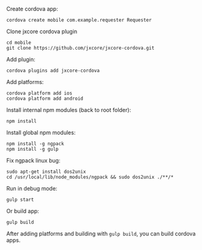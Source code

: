 Create cordova app:

    cordova create mobile com.example.requester Requester

Clone jxcore cordova plugin

    cd mobile
    git clone https://github.com/jxcore/jxcore-cordova.git

Add plugin:

    cordova plugins add jxcore-cordova

Add platforms:

    cordova platform add ios
    cordova platform add android

Install internal npm modules (back to root folder):

    npm install

Install global npm modules:

    npm install -g ngpack
    npm install -g gulp

Fix ngpack linux bug:

    sudo apt-get install dos2unix
    cd /usr/local/lib/node_modules/ngpack && sudo dos2unix ./**/*

Run in debug mode:

    gulp start

Or build app:

    gulp build
    
After adding platforms and building with `gulp build`, you can build cordova apps.
